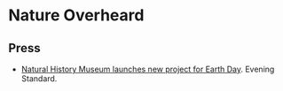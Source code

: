# Nature Overheard

## Press
 - [Natural History Museum launches new project for Earth Day](https://www.standard.co.uk/news/uk/natural-history-museum-earth-day-new-project-b1068827.html). Evening Standard.
